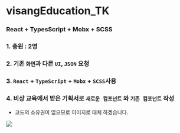 # visangEducation_TK
### React + TypesScript + Mobx + SCSS
### 1. 총원 : 2명
### 2. 기존 `화면`과 다른 `UI`, `JSON` 요청
### 3. `React` + `TypeScript` + `Mobx` + `SCSS`사용
### 4. 비상 교육에서 받은 기획서로 `새로운 컴포넌트` 와 `기존 컴포넌트` 작성

* 코드의 소유권이 없으므로 이미지로 대체 하겠습니다.

<img src="https://user-images.githubusercontent.com/45477679/89712707-7c96c480-d9cd-11ea-9a69-4fde863d2153.gif" />
